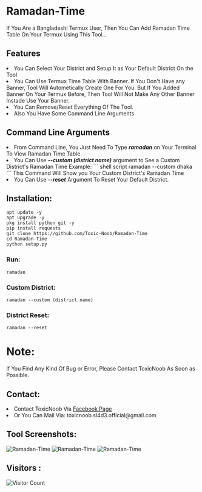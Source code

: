 # Ramadan-Time
If You Are a Bangladeshi Termux User, Then You Can Add Ramadan Time Table On Your Termux Using This Tool...

## Features
<li>You Can Select Your District and Setup It as Your Default District On the Tool

<li>You Can Use Termux Time Table With Banner. If You Don't Have any Banner, Tool Will Autometically Create One For You. But If You Added Banner On Your Termux Before, Then Tool Will Not Make Any Other Banner Instade Use Your Banner.

<li>You Can Remove/Reset Everything Of The Tool.

<li>Also You Have Some Command Line Arguments

## Command Line Arguments
<li>From Command Line, You Just Need To Type <i><b>ramadan</b></i> on Your Terminal To View Ramadan Time Table

<li>You Can Use <i><b>--custom (district name)</b></i> argument to See a Custom District's Ramadan Time
Example:
``` shell script
ramadan --custom dhaka
```
This Command Will Show you Your Custom District's Ramadan Time

<li>You Can Use <i><b>--reset</b></i> Argument To Reset Your Default District.

## Installation:
``` shell script
apt update -y
apt upgrade -y
pkg install python git -y
pip install requests
git clone https://github.com/Toxic-Noob/Ramadan-Time
cd Ramadan-Time
python setup.py
```

### Run:
``` shell script
ramadan
```

### Custom District:
``` shell script
ramadan --custom (district name)
```

### District Reset:
``` shell script
ramadan --reset
```

# Note:
If You Find Any Kind Of Bug or Error, Please Contact ToxicNoob As Soon as Possible.

## Contact:
<li> Contact ToxicNoob Via <a href="https://www.facebook.com/ToxicNoobOfficial">Facebook Page</a>
<li> Or You Can Mail Via:
toxicnoob.sl4d3.official@gmail.com

## Tool Screenshots:
<img src="https://b.top4top.io/p_2278hndx60.jpg" alt="Ramadan-Time">
<img src="https://c.top4top.io/p_22782mnpe1.jpg" alt="Ramadan-Time">
<img src="https://d.top4top.io/p_2278p9sxt2.jpg" alt="Ramadan-Time">


## Visitors :
![Visitor Count](https://profile-counter.glitch.me/Toxic-Noob/count.svg)
